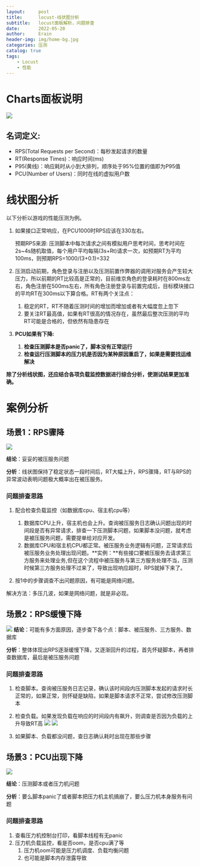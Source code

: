 ```yaml
---
layout:     post
title:      locust-线状图分析
subtitle:   locust面板解析，问题排查
date:       2022-05-20
author:     Erain
header-img: img/home-bg.jpg
categories: 压测
catalog: true
tags:
    - Locust
    - 性能
---
```


# Charts面板说明

![](/img/post/负载监控/locust-Charts面板说明.png)

## 名词定义:

- RPS(Total Requests per Second)：每秒发起请求的数量
- RT(Response Times)：响应时间(ms)
- P95(黄线)：响应耗时从小到大排列，顺序处于95%位置的值即为P95值
- PCU(Number of Users)：同时在线的虚拟用户数

# 线状图分析

以下分析以游戏的性能压测为例。

1. 如果接口正常响应，在PCU1000时RPS应该在330左右。

   预期RPS来源: 压测脚本中每次请求之间有模拟用户思考时间，思考时间在2s~4s随机取值，每个用户平均每隔(3s+Rt)请求一次，如预期RT为平均100ms，则预期RPS=1000/(3+0.1)=332

1. 压测启动前期，角色登录与注册以及压测前置作弊器的调用对服务会产生较大压力，所以前期的RT比较高是正常的，目前维京角色的登录耗时在800ms左右，角色注册在500ms左右，所有角色注册登录与前置完成后，目标模块接口的平均RT在300ms以下算合格。RT有两个关注点：
    1. 稳定的RT，RT不随着压测时间的增加而增加或者有大幅度忽上忽下
    2. 要关注RT最高值，如果有RT很高的情况存在，虽然最后整次压测的平均RT可能是合格的，但依然有隐患存在

1. **PCU如果有下降:**

    1. **检查压测脚本是否panic了，脚本没有正常运行**
    2. **检查运行压测脚本的压力机是否因为某种原因重启了，如果是需要找运维解决**

**除了分析线状图，还应结合各项负载监控数据进行综合分析，使测试结果更加准确。**

# 案例分析

## 场景1：RPS骤降

![](/img/post/负载监控/locust-RPS骤降.png)

**结论**：妥妥的被压服务问题

**分析**：线状图保持了稳定状态一段时间后，RT大幅上升，RPS骤降，RT与RPS的异常波动表明问题极大概率出在被压服务。

### 问题排查思路

1. 配合检查负载监控（如数据库cpu、宿主机cpu等）
    1. 数据库CPU上升，宿主机也会上升。查询被压服务日志确认问题出现的时间段是否有异常请求，排查一下压测脚本问题，如果脚本没问题，就考虑是被压服务问题，需要提单给对应开发。
    2. 数据库CPU和宿主机CPU都正常。被压服务业务逻辑有问题，正常请求后被压服务业务处理出现问题。**实例：**有些接口要被压服务去请求第三方服务来处理业务,但在这个流程中被压服务与第三方服务处理不当，压测时候第三方服务处理不过来了，导致出现响应超时，RPS就掉下来了。

1. 按1中的步骤调查不出问题原因，有可能是网络问题。

解决方法：多压几波，如果是网络问题，就是非必现。

## 场景2：RPS缓慢下降

![](/img/post/负载监控/locust-RPS缓慢下降.png)
**结论**：可能有多方面原因，逐步查下各个点：脚本、被压服务、三方服务、数据库

**分析**：整体体现出RPS逐渐缓慢下降，又逐渐回升的过程，首先怀疑脚本，再者排查数据库，最后是被压服务问题

### 问题排查思路

1. 检查脚本。查询被压服务日志记录，确认该时间段内压测脚本发起的请求时长正常的，如果正常，则怀疑是缺陷，如果是脚本请求不正常，尝试修改压测脚本

1. 检查负载。如果发现负载在响应的时间段内有飙升，则调查是否因为负载的上升导致RT高
![](/img/post/负载监控/阿里云Grafana-mongo负载监控.png)
![](/img/post/负载监控/阿里云Grafana-ECS宿主机监控.png)

1. 如果脚本、负载都没问题，查日志确认耗时出现在那些步骤

## 场景3：PCU出现下降

![](/img/post/负载监控/locust-PCU下降.png)

**结论**：压测脚本或者压力机问题

**分析**：要么脚本panic了或者脚本把压力机主机搞崩了，要么压力机本身服务有问题

### 问题排查思路

1. 查看压力机控制台打印，看脚本线程有无panic
2. 压力机负载监控，看是否oom，是否cpu满了等
   1. 压力机oom可能是压力机调度、负载均衡问题
   2. 也可能是脚本内存泄露导致